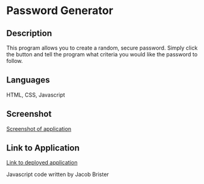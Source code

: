 # Password Generator
## Description
This program allows you to create a random, secure password.
Simply click the button and tell the program what criteria you would like the password to follow.

## Languages
HTML, CSS, Javascript

## Screenshot
[Screenshot of application](./assets/images/screenshot.png)

## Link to Application
[Link to deployed application](https://jbrister71.github.io/password-generator)

Javascript code written by Jacob Brister
